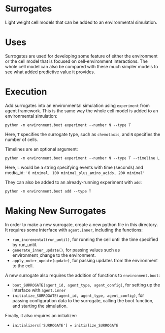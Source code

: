 # Surrogates

Light weight cell models that can be added to an environmental simulation.

# Uses

Surrogates are used for developing some feature of either the environment or the cell model that is focused on cell-environment interactions. The whole cell model can also be compared with these much simpler models to see what added predictive value it provides.

# Execution

Add surrogates into an environmental simulation using ```experiment``` from agent framework. This is the same way the whole cell model is added to an environmental simulation: 

    python -m environment.boot experiment --number N --type T
        
Here, ```T``` specifies the surrogate type, such as ```chemotaxis```, and ```N``` specifies the number of cells.

Timelines are an optional argument:

    python -m environment.boot experiment --number N --type T --timeline L

Here, ```L``` would be a string specifying events with time (seconds) and media_id: ```'0 minimal, 100 minimal_plus_amino_acids, 200 minimal'```

They can also be added to an already-running experiment with ```add```:

    python -m environment.boot add --type T

    
# Making New Surrogates

In order to make a new surrogate, create a new python file in this directory. It requires some interface with ```agent.inner```, including the functions: 
- ```run_incremental(run_until)```, for running the cell until the time specified by run_until. 
- ```generate_inner_update()```, for passing values such as environment_change to the environment.
- ```apply_outer_update(update)```, for passing updates from the environment to the cell.

A new surrogate also requires the addition of functions to ```environment.boot```:
- ```boot_SURROGATE(agent_id, agent_type, agent_config)```, for setting up the interface with ```agent.inner```
- ```initialize_SURROGATE(agent_id, agent_type, agent_config)```, for passing configuration data to the surrogate, calling the boot function, and starting the simulation.

Finally, it also requires an initializer:
- ```initializers['SURROGATE'] = initialize_SURROGATE```
